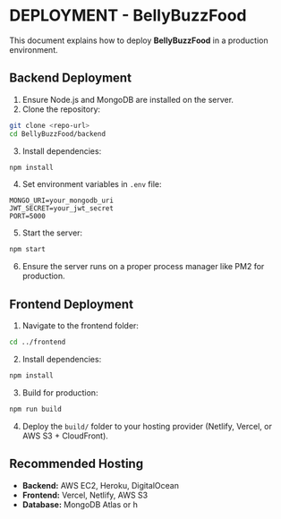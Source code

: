 # DEPLOYMENT - BellyBuzzFood

This document explains how to deploy **BellyBuzzFood** in a production environment.

## Backend Deployment
1. Ensure Node.js and MongoDB are installed on the server.
2. Clone the repository:
```bash
git clone <repo-url>
cd BellyBuzzFood/backend
```
3. Install dependencies:
```bash
npm install
```
4. Set environment variables in `.env` file:
```
MONGO_URI=your_mongodb_uri
JWT_SECRET=your_jwt_secret
PORT=5000
```
5. Start the server:
```bash
npm start
```
6. Ensure the server runs on a proper process manager like PM2 for production.

## Frontend Deployment
1. Navigate to the frontend folder:
```bash
cd ../frontend
```
2. Install dependencies:
```bash
npm install
```
3. Build for production:
```bash
npm run build
```
4. Deploy the `build/` folder to your hosting provider (Netlify, Vercel, or AWS S3 + CloudFront).

## Recommended Hosting
- **Backend:** AWS EC2, Heroku, DigitalOcean
- **Frontend:** Vercel, Netlify, AWS S3
- **Database:** MongoDB Atlas or h